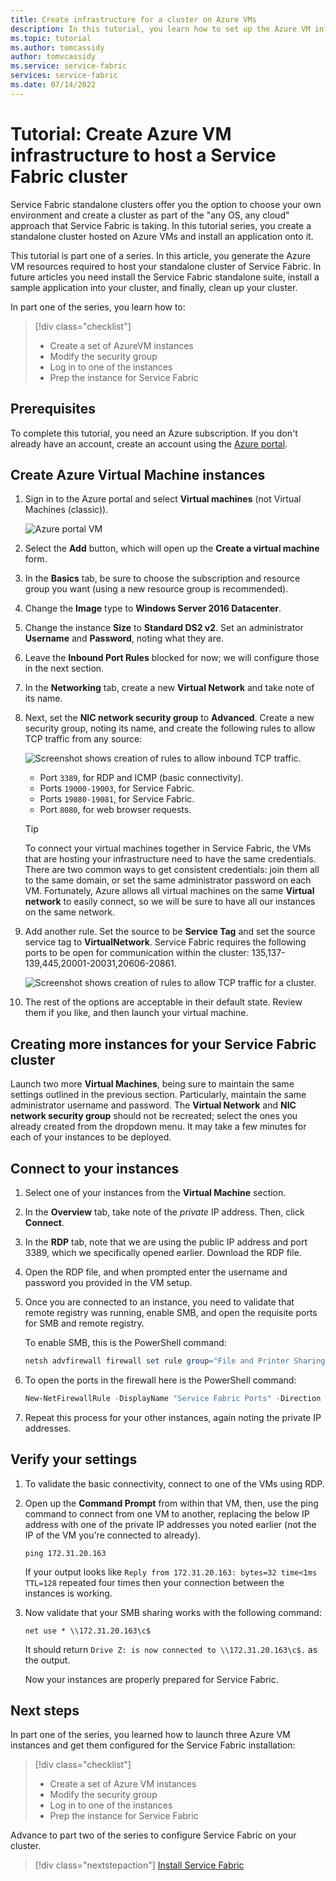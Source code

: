 ```yaml
---
title: Create infrastructure for a cluster on Azure VMs
description: In this tutorial, you learn how to set up the Azure VM infrastructure to run a Service Fabric cluster.
ms.topic: tutorial
ms.author: tomcassidy
author: tomvcassidy
ms.service: service-fabric
services: service-fabric
ms.date: 07/14/2022
---
```


# Tutorial: Create Azure VM infrastructure to host a Service Fabric cluster

Service Fabric standalone clusters offer you the option to choose your own environment and create a cluster as part of the "any OS, any cloud" approach that Service Fabric is taking. In this tutorial series, you create a standalone cluster hosted on Azure VMs and install an application onto it.

This tutorial is part one of a series. In this article, you generate the Azure VM resources required to host your standalone cluster of Service Fabric. In future articles you need install the Service Fabric standalone suite, install a sample application into your cluster, and finally, clean up your cluster.

In part one of the series, you learn how to:

> [!div class="checklist"]
> * Create a set of AzureVM instances
> * Modify the security group
> * Log in to one of the instances
> * Prep the instance for Service Fabric

## Prerequisites

To complete this tutorial, you need an Azure subscription.  If you don't already have an account, create an account using the [Azure portal](https://portal.azure.com).

## Create Azure Virtual Machine instances

1. Sign in to the Azure portal and select **Virtual machines** (not Virtual Machines (classic)).

   ![Azure portal VM][az-console]

2. Select the **Add** button, which will open up the **Create a virtual machine** form.

3. In the **Basics** tab, be sure to choose the subscription and resource group you want (using a new resource group is recommended).

4. Change the **Image** type to **Windows Server 2016 Datacenter**. 
 
5. Change the instance **Size** to **Standard DS2 v2**. Set an administrator **Username** and **Password**, noting what they are.

6. Leave the **Inbound Port Rules** blocked for now; we will configure those in the next section.

7. In the **Networking** tab, create a new **Virtual Network** and take note of its name.

8. Next, set the **NIC network security group** to **Advanced**. Create a new security group, noting its name, and create the following rules to allow TCP traffic from any source:

   ![Screenshot shows creation of rules to allow inbound TCP traffic.][sf-inbound]

   * Port `3389`, for RDP and ICMP (basic connectivity).
   * Ports `19000-19003`, for Service Fabric.
   * Ports `19080-19081`, for Service Fabric.
   * Port `8080`, for web browser requests.

   > [!TIP]
   > To connect your virtual machines together in Service Fabric, the VMs that are hosting your infrastructure need to have the same credentials.  There are two common ways to get consistent credentials: join them all to the same domain, or set the same administrator password on each VM. Fortunately, Azure allows all virtual machines on the same **Virtual network** to easily connect, so we will be sure to have all our instances on the same network.

9. Add another rule. Set the source to be **Service Tag** and set the source service tag to **VirtualNetwork**. Service Fabric requires the following ports to be open for communication within the cluster: 135,137-139,445,20001-20031,20606-20861.

   ![Screenshot shows creation of rules to allow TCP traffic for a cluster.][vnet-inbound]

10. The rest of the options are acceptable in their default state. Review them if you like, and then launch your virtual machine.

## Creating more instances for your Service Fabric cluster

Launch two more **Virtual Machines**, being sure to maintain the same settings outlined in the previous section. Particularly, maintain the same administrator username and password. The **Virtual Network** and **NIC network security group** should not be recreated; select the ones you already created from the dropdown menu. It may take a few minutes for each of your instances to be deployed.

## Connect to your instances

1. Select one of your instances from the **Virtual Machine** section.

2. In the **Overview** tab, take note of the *private* IP address. Then, click **Connect**.

3. In the **RDP** tab, note that we are using the public IP address and port 3389, which we specifically opened earlier. Download the RDP file.
 
4. Open the RDP file, and when prompted enter the username and password you provided in the VM setup.

5. Once you are connected to an instance, you need to validate that remote registry was running, enable SMB, and open the requisite ports for SMB and remote registry.

   To enable SMB, this is the PowerShell command:

   ```powershell
   netsh advfirewall firewall set rule group="File and Printer Sharing" new enable=Yes
   ```

6. To open the ports in the firewall here is the PowerShell command:

   ```powershell
   New-NetFirewallRule -DisplayName "Service Fabric Ports" -Direction Inbound -Action Allow -RemoteAddress LocalSubnet -Protocol TCP -LocalPort 135, 137-139, 445
   ```

7. Repeat this process for your other instances, again noting the private IP addresses.

## Verify your settings

1. To validate the basic connectivity, connect to one of the VMs using RDP.

2. Open up the **Command Prompt** from within that VM, then, use the ping command to connect from one VM to another, replacing the below IP address with one of the private IP addresses you noted earlier (not the IP of the VM you're connected to already).

   ```
   ping 172.31.20.163
   ```

   If your output looks like `Reply from 172.31.20.163: bytes=32 time<1ms TTL=128` repeated four times then your connection between the instances is working.

3. Now validate that your SMB sharing works with the following command:

   ```
   net use * \\172.31.20.163\c$
   ```

   It should return `Drive Z: is now connected to \\172.31.20.163\c$.` as the output.


   Now your instances are properly prepared for Service Fabric.

## Next steps

In part one of the series, you learned how to launch three Azure VM instances and get them configured for the Service Fabric installation:

> [!div class="checklist"]
> * Create a set of Azure VM instances
> * Modify the security group
> * Log in to one of the instances
> * Prep the instance for Service Fabric

Advance to part two of the series to configure Service Fabric on your cluster.

> [!div class="nextstepaction"]
> [Install Service Fabric](service-fabric-tutorial-standalone-create-service-fabric-cluster.md)

<!-- IMAGES -->
[az-console]: ./media/service-fabric-tutorial-standalone-azure-create-infrastructure/az-console.png
[sf-inbound]: ./media/service-fabric-tutorial-standalone-azure-create-infrastructure/sf-inbound.png
[vnet-inbound]: ./media/service-fabric-tutorial-standalone-azure-create-infrastructure/vnet-inbound.png
